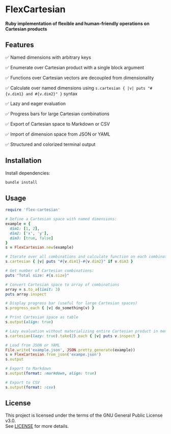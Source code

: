 # FlexCartesian

**Ruby implementation of flexible and human-friendly operations on Cartesian products**  

## Features

✅ Named dimensions with arbitrary keys

✅ Enumerate over Cartesian product with a single block argument  

✅ Functions over Cartesian vectors are decoupled from dimensionality

✅ Calculate over named dimensions using `s.cartesian { |v| puts "#{v.dim1} and #{v.dim2}" }` syntax

✅ Lazy and eager evaluation

✅ Progress bars for large Cartesian combinations  

✅ Export of Cartesian space to Markdown or CSV  

✅ Import of dimension space from JSON or YAML  

✅ Structured and colorized terminal output  

## Installation

Install dependencies:

```bash
bundle install
```

## Usage

```ruby
require 'flex-cartesian'

# Define a Cartesian space with named dimensions:
example = {
  dim1: [1, 2],
  dim2: ['x', 'y'],
  dim3: [true, false]
}
s = FlexCartesian.new(example)

# Iterate over all combinations and calculate function on each combination:
s.cartesian { |v| puts "#{v.dim1}-#{v.dim2}" if v.dim3 }

# Get number of Cartesian combinations:
puts "Total size: #{s.size}"

# Convert Cartesian space to array of combinations
array = s.to_a(limit: 3)
puts array.inspect

# Display progress bar (useful for large Cartesian spaces)
s.progress_each { |v| do_something(v) }

# Print Cartesian space as table
s.output(align: true)

# Lazy evaluation without materializing entire Cartesian product in memory:
s.cartesian(lazy: true).take(2).each { |v| puts v.inspect }

# Load from JSON or YAML
File.write('example.json', JSON.pretty_generate(example))
s = FlexCartesian.from_json('exampe.json')
s.output

# Export to Markdown
s.output(format: :markdown, align: true)

# Export to CSV
s.output(format: :csv)
```

## License

This project is licensed under the terms of the GNU General Public License v3.0.  
See [LICENSE](LICENSE) for more details.
